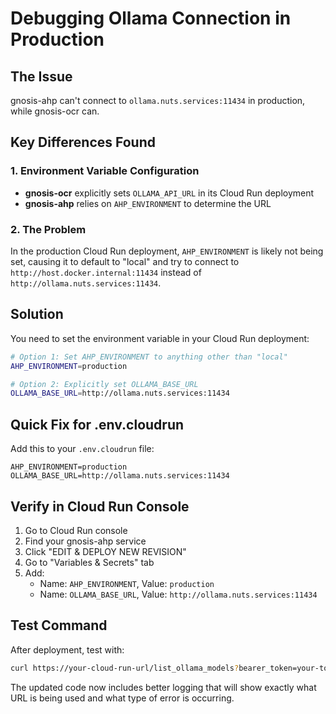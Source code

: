 # Debugging Ollama Connection in Production

## The Issue
gnosis-ahp can't connect to `ollama.nuts.services:11434` in production, while gnosis-ocr can.

## Key Differences Found

### 1. Environment Variable Configuration
- **gnosis-ocr** explicitly sets `OLLAMA_API_URL` in its Cloud Run deployment
- **gnosis-ahp** relies on `AHP_ENVIRONMENT` to determine the URL

### 2. The Problem
In the production Cloud Run deployment, `AHP_ENVIRONMENT` is likely not being set, causing it to default to "local" and try to connect to `http://host.docker.internal:11434` instead of `http://ollama.nuts.services:11434`.

## Solution

You need to set the environment variable in your Cloud Run deployment:

```bash
# Option 1: Set AHP_ENVIRONMENT to anything other than "local"
AHP_ENVIRONMENT=production

# Option 2: Explicitly set OLLAMA_BASE_URL
OLLAMA_BASE_URL=http://ollama.nuts.services:11434
```

## Quick Fix for .env.cloudrun

Add this to your `.env.cloudrun` file:

```
AHP_ENVIRONMENT=production
OLLAMA_BASE_URL=http://ollama.nuts.services:11434
```

## Verify in Cloud Run Console

1. Go to Cloud Run console
2. Find your gnosis-ahp service
3. Click "EDIT & DEPLOY NEW REVISION"
4. Go to "Variables & Secrets" tab
5. Add:
   - Name: `AHP_ENVIRONMENT`, Value: `production`
   - Name: `OLLAMA_BASE_URL`, Value: `http://ollama.nuts.services:11434`

## Test Command

After deployment, test with:
```bash
curl https://your-cloud-run-url/list_ollama_models?bearer_token=your-token
```

The updated code now includes better logging that will show exactly what URL is being used and what type of error is occurring.
